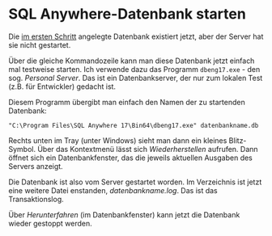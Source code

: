 # SQL Anywhere-Datenbank starten

Die [im ersten Schritt](../datenbank-anlegen) angelegte Datenbank existiert jetzt, aber der Server hat sie nicht gestartet.

Über die gleiche Kommandozeile kann man diese Datenbank jetzt einfach mal testweise starten. Ich verwende dazu das Programm `dbeng17.exe` - den sog. *Personal Server*. Das ist ein Datenbankserver, der nur zum lokalen Test (z.B. für Entwickler) gedacht ist.

Diesem Programm übergibt man einfach den Namen der zu startenden Datenbank:

```shell
"C:\Program Files\SQL Anywhere 17\Bin64\dbeng17.exe" datenbankname.db
```

Rechts unten im Tray (unter Windows) sieht man dann ein kleines Blitz-Symbol. Über das Kontextmenü lässt sich *Wiederherstellen* aufrufen. Dann öffnet sich ein Datenbankfenster, das die jeweils aktuellen Ausgaben des Servers anzeigt.

Die Datenbank ist also vom Server gestartet worden. Im Verzeichnis ist jetzt eine weitere Datei enstanden, *datenbankname.log*. Das ist das Transaktionslog.

Über *Herunterfahren* (im Datenbankfenster) kann jetzt die Datenbank wieder gestoppt werden.
